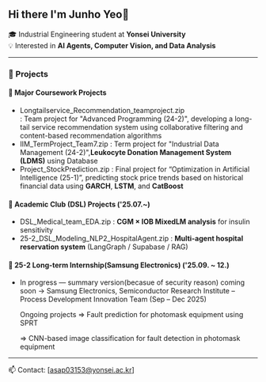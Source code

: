 
<!--
**junho-create/junho-create** is a ✨ _special_ ✨ repository because its `README.md` (this file) appears on your GitHub profile.

Here are some ideas to get you started:

- 🔭 I’m currently working on ...
- 🌱 I’m currently learning ...
- 👯 I’m looking to collaborate on ...
- 🤔 I’m looking for help with ...
- 💬 Ask me about ...
- 📫 How to reach me: ...
- 😄 Pronouns: ...
- ⚡ Fun fact: ...
-->
## Hi there I'm Junho Yeo👋
🎓 Industrial Engineering student at **Yonsei University**  
💡 Interested in **AI Agents, Computer Vision, and Data Analysis**  

---

### 🧩 Projects
#### 🧪 Major Coursework Projects
- Longtailservice_Recommendation_teamproject.zip  
  : Team project for "Advanced Programming (24-2)", developing a long-tail service recommendation system using collaborative filtering and content-based recommendation algorithms
- IIM_TermProject_Team7.zip
  : Term project for "Industrial Data Management (24-2)",**Leukocyte Donation Management System (LDMS)** using Database
- Project_StockPrediction.zip
   : Final project for “Optimization in Artificial Intelligence (25-1)”, predicting stock price trends based on historical financial data using **GARCH**, **LSTM**, and **CatBoost**
  
#### 🧠 Academic Club (DSL) Projects ('25.07.~)
- DSL_Medical_team_EDA.zip
  : **CGM × IOB MixedLM analysis** for insulin sensitivity
- 25-2_DSL_Modeling_NLP2_HospitalAgent.zip
  : **Multi-agent hospital reservation system** (LangGraph / Supabase / RAG)
  
#### 💼 25-2 Long-term Internship(Samsung Electronics) ('25.09. ~ 12.)
- In progress — summary version(becasue of security reason) coming soon
  → Samsung Electronics, Semiconductor Research Institute – Process Development Innovation Team (Sep – Dec 2025)

  Ongoing projects
  => Fault prediction for photomask equipment using SPRT
  
  => CNN-based image classification for fault detection in photomask equipment

---

📫 Contact: [asap03153@yonsei.ac.kr] 
